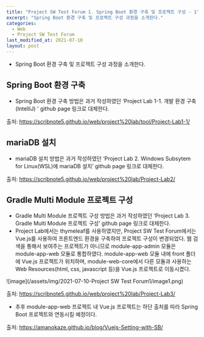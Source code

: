 ```yaml
---
title: "Project SW Test Forum 1. Spring Boot 환경 구축 및 프로젝트 구성 - 1"
excerpt: "Spring Boot 환경 구축 및 프로젝트 구성 과정을 소개한다."
categories:
  - Web
  - Project SW Test Forum
last_modified_at: 2021-07-10
layout: post
---
```

- Spring Boot 환경 구축 및 프로젝트 구성 과정을 소개한다.



## Spring Boot 환경 구축
- Spring Boot 환경 구축 방법은 과거 작성하였던 ‘Project Lab 1-1. 개발 환경 구축(IntelliJ)
' github page 링크로 대체한다.

출처: <https://scribnote5.github.io/web/project%20lab/tool/Project-Lab1-1/>



## mariaDB 설치
- mariaDB 설치 방법은 과거 작성하였던 ‘Project Lab 2. Windows Subsytem for Linux(WSL)에 mariaDB 설치’ github page 링크로 대체한다.

출처: <https://scribnote5.github.io/web/project%20lab/Project-Lab2/>



## Gradle Multi Module 프로젝트 구성
- Gradle Multi Module 프로젝트 구성 방법은 과거 작성하였던 ‘Project Lab 3. Gradle Multi Module 프로젝트 구성’ github page 링크로 대체한다.
- Project Lab에서는 thymeleaf를 사용하였지만, Project SW Test Forum에서는 Vue.js를 사용하여 프론트엔드 환경을 구축하여 프로젝트 구성이 변경되었다. 웹 검색을 통해서 보여주는 프로젝트가 아니므로 module-app-admin 모듈은 module-app-web 모듈로 통합하였다. module-app-web 모듈 내에 front 폴더에 Vue.js 프로젝트가 위치하며, module-web-core에서 다른 모듈과 사용하는 Web Resources(html, css, javascript 등)을 Vue.js 프로젝트로 이동시켰다.

![image](/assets/img/2021-07-10-Project SW Test Forum1/image1.png)

출처: <https://scribnote5.github.io/web/project%20lab/Project-Lab3/>

- 추후 module-app-web 프로젝트 내 Vue.js 프로젝트는 하단 출처를 따라 Spring Boot 프로젝트와 연동시킬 예정이다.

출처: <https://amanokaze.github.io/blog/Vuejs-Setting-with-SB/>
